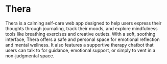 # Thera
Thera is a calming self-care web app designed to help users express their thoughts through journaling, track their moods, and explore mindfulness tools like breathing exercises and creative outlets. With a soft, soothing interface, Thera offers a safe and personal space for emotional reflection and mental wellness. It also features a supportive therapy chatbot that users can talk to for guidance, emotional support, or simply to vent in a non-judgmental space.
